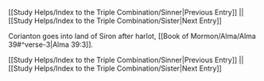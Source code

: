 [[Study Helps/Index to the Triple Combination/Sinner|Previous Entry]]  ||  [[Study Helps/Index to the Triple Combination/Sister|Next Entry]]

 Corianton goes into land of Siron after harlot, [[Book of Mormon/Alma/Alma 39#^verse-3|Alma 39:3]].

[[Study Helps/Index to the Triple Combination/Sinner|Previous Entry]]  ||  [[Study Helps/Index to the Triple Combination/Sister|Next Entry]]
